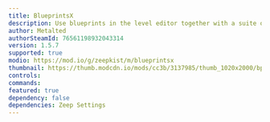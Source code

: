 ```yaml
---
title: BlueprintsX
description: Use blueprints in the level editor together with a suite of extra tools.
author: Metalted
authorSteamId: 76561198932043314
version: 1.5.7
supported: true
modio: https://mod.io/g/zeepkist/m/blueprintsx
thumbnail: https://thumb.modcdn.io/mods/cc3b/3137985/thumb_1020x2000/bpx_logo_banner_smaller.png
controls:
commands:
featured: true
dependency: false
dependencies: Zeep Settings
---
```

